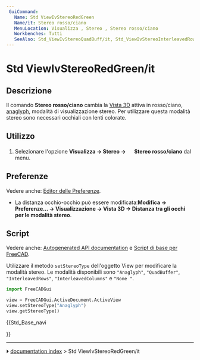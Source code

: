 ```yaml
---
 GuiCommand:
   Name: Std ViewIvStereoRedGreen
   Name/it: Stereo rosso/ciano
   MenuLocation: Visualizza , Stereo , Stereo rosso/ciano
   Workbenches: Tutti
   SeeAlso: Std_ViewIvStereoQuadBuff/it, Std_ViewIvStereoInterleavedRows/it, Std_ViewIvStereoInterleavedColumns/it, Std_ViewIvStereoOff/it
---
```


# Std ViewIvStereoRedGreen/it



## Descrizione

Il comando **Stereo rosso/ciano** cambia la [Vista 3D](3D_view/it.md) attiva in rosso/ciano, [anaglyph](https://en.wikipedia.org/wiki/Anaglyph_3D), modalità di visualizzazione stereo. Per utilizzare questa modalità stereo sono necessari occhiali con lenti colorate.



## Utilizzo

1.  Selezionare l\'opzione **Visualizza → Stereo → <img src="images/Std_ViewIvStereoRedGreen.svg" width=16px> Stereo rosso/ciano** dal menu.



## Preferenze

Vedere anche: [Editor delle Preferenze](Preferences_Editor/it.md).

-   La distanza occhio-occhio può essere modificataː**Modifica → Preferenze... → Visualizzazione → Vista 3D → Distanza tra gli occhi per le modalità stereo**.



## Script

Vedere anche: [Autogenerated API documentation](https://freecad.github.io/SourceDoc/) e [Script di base per FreeCAD](FreeCAD_Scripting_Basics/it.md).

Utilizzare il metodo `setStereoType` dell\'oggetto View per modificare la modalità stereo. Le modalità disponibili sono `"Anaglyph"`, `"QuadBuffer"`, `"InterleavedRows"`, `"InterleavedColumns"` e `"None "`.


```python
import FreeCADGui

view = FreeCADGui.ActiveDocument.ActiveView
view.setStereoType("Anaglyph")
view.getStereoType()
```





{{Std_Base_navi

}}



---
⏵ [documentation index](../README.md) > Std ViewIvStereoRedGreen/it
